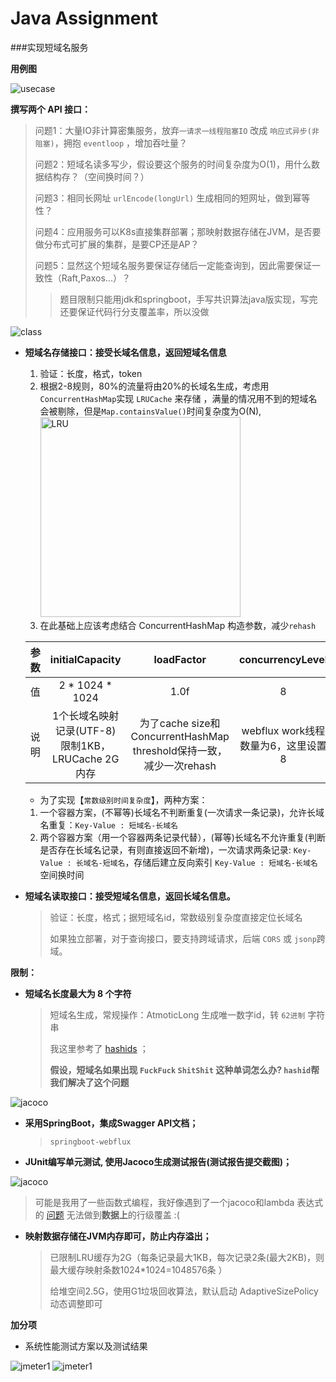 
# Java Assignment

###实现短域名服务

**用例图**

![usecase](https://github.com/hardenCN/interview-assignments/raw/master/java/short_url/doc/usecase.jpg)


**撰写两个 API 接口：**


>  问题1：大量IO非计算密集服务，放弃``一请求一线程阻塞IO`` 改成 ``响应式异步(非阻塞)``，拥抱 ``eventloop`` ，增加吞吐量？
> 
>  问题2：短域名读多写少，假设要这个服务的时间复杂度为O(1)，用什么数据结构存？（空间换时间？）
> 
>  问题3：相同长网址 ``urlEncode(longUrl)`` 生成相同的短网址，做到幂等性？
> 
>  问题4：应用服务可以K8s直接集群部署；那映射数据存储在JVM，是否要做分布式可扩展的集群，是要CP还是AP？
> 
>  问题5：显然这个短域名服务要保证存储后一定能查询到，因此需要保证一致性（Raft,Paxos...）？
>> 题目限制只能用jdk和springboot，手写共识算法java版实现，写完还要保证代码行分支覆盖率，所以没做

![class](https://github.com/hardenCN/interview-assignments/raw/master/java/short_url/doc/class.jpg)

- **短域名存储接口：接受长域名信息，返回短域名信息**
  1. 验证：长度，格式，token
  2. 根据2-8规则，80%的流量将由20%的长域名生成，考虑用``ConcurrentHashMap``实现 ``LRUCache`` 来存储 ，满量的情况用不到的短域名会被剔除，但是``Map.containsValue()``时间复杂度为O(N),
     <img alt="LRU" height="320" src="https://github.com/hardenCN/interview-assignments/raw/master/java/short_url/doc/LRU.png"/>
  3. 在此基础上应该考虑结合 ConcurrentHashMap 构造参数，减少``rehash``

   | 参数 | initialCapacity | loadFactor | concurrencyLevel |
  | :----:|:----:|:----:|:----:|
  | 值 | 2 * 1024 * 1024 | 1.0f | 8 |
  | 说明 | 1个长域名映射记录(UTF-8)限制1KB，LRUCache 2G内存 | 为了cache size和ConcurrentHashMap threshold保持一致，减少一次rehash | webflux work线程数量为6，这里设置8 |


  * 为了实现【``常数级别时间复杂度``】，两种方案：
  1. 一个容器方案，(不幂等)长域名不判断重复(一次请求一条记录)，允许长域名重复：``Key-Value : 短域名-长域名``
  2. 两个容器方案（用一个容器两条记录代替），(幂等)长域名不允许重复(判断是否存在长域名记录，有则直接返回不新增)，一次请求两条记录: ``Key-Value : 长域名-短域名``，存储后建立反向索引 ``Key-Value : 短域名-长域名`` 空间换时间


- **短域名读取接口：接受短域名信息，返回长域名信息。**
  > 验证：长度，格式；据短域名id，常数级别复杂度直接定位长域名
  > 
  > 如果独立部署，对于查询接口，要支持跨域请求，后端 ``CORS`` 或 ``jsonp``跨域。


**限制：**
- **短域名长度最大为 8 个字符**

  > 短域名生成，常规操作：AtmoticLong 生成唯一数字id，转 ``62进制`` 字符串
  > 
  > 我这里参考了 [hashids](https://hashids.org/) ；
  > 
  > **假设，短域名如果出现 ``FuckFuck`` ``ShitShit`` 这种单词怎么办? ``hashid``帮我们解决了这个问题**
  
![jacoco](https://github.com/hardenCN/interview-assignments/raw/master/java/short_url/doc/badhash.jpg)


- **采用SpringBoot，集成Swagger API文档；**
  > ``springboot-webflux``
- **JUnit编写单元测试, 使用Jacoco生成测试报告(测试报告提交截图)；**

![jacoco](https://github.com/hardenCN/interview-assignments/raw/master/java/short_url/doc/jacocoReport.jpg)

  > 可能是我用了一些函数式编程，我好像遇到了一个jacoco和lambda 表达式的 [问题](https://github.com/jacoco/jacoco/issues/885) 无法做到**数据上**的行级覆盖 :(

- **映射数据存储在JVM内存即可，防止内存溢出；**
  > 已限制LRU缓存为2G（每条记录最大1KB，每次记录2条(最大2KB)，则最大缓存映射条数1024*1024=1048576条 ）
  > 
  > 给堆空间2.5G，使用G1垃圾回收算法，默认启动 AdaptiveSizePolicy 动态调整即可


**加分项**

- 系统性能测试方案以及测试结果


![jmeter1](https://github.com/hardenCN/interview-assignments/raw/master/java/short_url/doc/jmeter1.jpg)
![jmeter1](https://github.com/hardenCN/interview-assignments/raw/master/java/short_url/doc/jmeter2.jpg)
